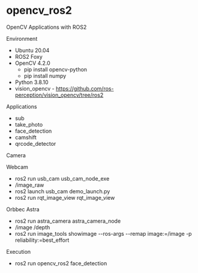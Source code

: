 # opencv_ros2
OpenCV Applications with ROS2

Environment
* Ubuntu 20.04
* ROS2 Foxy
* OpenCV 4.2.0
  * pip install opencv-python
  * pip install numpy
* Python 3.8.10
* vision_opencv - https://github.com/ros-perception/vision_opencv/tree/ros2

Applications
* sub
* take_photo
* face_detection
* camshift
* qrcode_detector

Camera

Webcam
* ros2 run usb_cam usb_cam_node_exe
* /image_raw
* ros2 launch usb_cam demo_launch.py
* ros2 run rqt_image_view rqt_image_view

Orbbec Astra
* ros2 run astra_camera astra_camera_node
* /image /depth
* ros2 run image_tools showimage --ros-args --remap image:=/image -p reliability:=best_effort

Execution
* ros2 run opencv_ros2 face_detection
